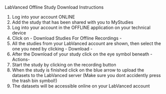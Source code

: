 LabVanced Offline Study Download Instructions

1. Log into your account ONLINE
2. Add the study that has been shared with you to MyStudies
3. Log into your account in the OFFLINE application on your technical device
4. Click on - Download Studies For Offline Recordings -
5. All the studies from your LabVanced account are shown, then select the one you need by clicking - Download - 
6. After the Download of your study click on the eye symbol beneath -Actions-
7. Start the study by clicking on the recording button
8. When the study is finished click on the blue arrow to upload the datasets to the LabVanced server (Make sure you dont accidently press the trash bin symbol!)
9. The datasets will be accessible online on your LabVanced account
